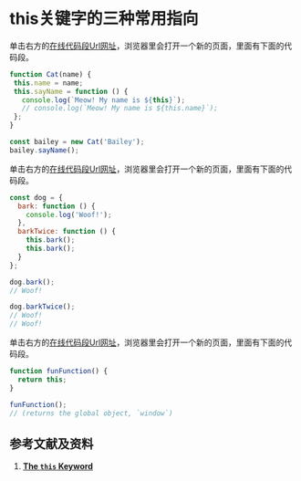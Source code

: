 # this关键字的三种常用指向

单击右方的[在线代码段Url网址](http://www.pythontutor.com/live.html#code=function%20Cat%28name%29%20%7B%0A%20this.name%20%3D%20name%3B%0A%20this.sayName%20%3D%20function%20%28%29%20%7B%0A%20%20%20console.log%28%60Meow!%20My%20name%20is%20%24%7Bthis%7D%60%29%3B%0A%20%20%20//%20console.log%28%60Meow!%20My%20name%20is%20%24%7Bthis.name%7D%60%29%3B%0A%20%7D%3B%0A%7D%0A%0Aconst%20bailey%20%3D%20new%20Cat%28'Bailey'%29%3B%0Abailey.sayName%28%29%3B&cumulative=false&curInstr=7&heapPrimitives=nevernest&mode=display&origin=opt-live.js&py=js&rawInputLstJSON=%5B%5D&textReferences=false)，浏览器里会打开一个新的页面，里面有下面的代码段。

```javascript
function Cat(name) {
 this.name = name;
 this.sayName = function () {
   console.log(`Meow! My name is ${this}`);
   // console.log(`Meow! My name is ${this.name}`);
 };
}

const bailey = new Cat('Bailey');
bailey.sayName();
```

单击右方的[在线代码段Url网址](http://www.pythontutor.com/live.html#code=const%20dog%20%3D%20%7B%0A%20%20bark%3A%20function%20%28%29%20%7B%0A%20%20%20%20console.log%28'Woof!'%29%3B%0A%20%20%7D,%0A%20%20barkTwice%3A%20function%20%28%29%20%7B%0A%20%20%20%20this.bark%28%29%3B%0A%20%20%20%20this.bark%28%29%3B%0A%20%20%7D%0A%7D%3B%0A%0Adog.bark%28%29%3B%0A//%20Woof!%0A%0Adog.barkTwice%28%29%3B%0A//%20Woof!%0A//%20Woof!&cumulative=false&curInstr=12&heapPrimitives=nevernest&mode=display&origin=opt-live.js&py=js&rawInputLstJSON=%5B%5D&textReferences=false)，浏览器里会打开一个新的页面，里面有下面的代码段。

```javascript
const dog = {
  bark: function () {
    console.log('Woof!');
  },
  barkTwice: function () {
    this.bark();
    this.bark();
  }
};

dog.bark();
// Woof!

dog.barkTwice();
// Woof!
// Woof!
```

单击右方的[在线代码段Url网址](http://www.pythontutor.com/live.html#code=function%20funFunction%28%29%20%7B%0A%20%20return%20this%3B%0A%7D%0A%0AfunFunction%28%29%3B%0A//%20%28returns%20the%20global%20object,%20%60window%60%29&cumulative=false&curInstr=3&heapPrimitives=nevernest&mode=display&origin=opt-live.js&py=js&rawInputLstJSON=%5B%5D&textReferences=false)，浏览器里会打开一个新的页面，里面有下面的代码段。

```javascript
function funFunction() {
  return this;
}

funFunction();
// (returns the global object, `window`)
```

## 参考文献及资料

1. [**The `this` Keyword**](https://classroom.udacity.com/nanodegrees/nd032/parts/d4ff6b6c-2074-41d9-ab2a-440bf6e8c623/modules/a82d8fc9-9509-4717-b419-cd117cd6ce4a/lessons/7a95cd0f-752d-422e-b5a4-af8ddeaca0aa/concepts/b10c05b1-bf7b-48bc-83ba-8269540622ed)



